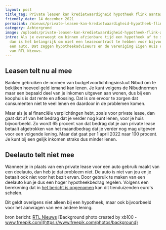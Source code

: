 ```yaml
---
layout: post
title_tag: Private leasen kan kredietwaardigheid hypotheek flink aantasten
friendly_date: 14 december 2021
permalink: /nieuws/private-leasen-kan-kredietwaardigheid-hypotheek-flink-aantasten
category: Achtergrond
image: /uploads/private-leasen-kan-kredietwaardigheid-hypotheek-flink-aantasten.jpg
intro: Als je overweegt om binnen afzienbare tijd een hypotheek af te sluiten,
  dan is het belangrijk om niet een leasecontract te hebben voor bijvoorbeeld
  een auto. Dat zeggen hypotheekadviseurs en de Vereniging Eigen Huis op de site
  van RTL Nieuws.
---
```

## Leasen telt nu al mee

Banken gebruiken de normen van budgetvoorlichtingsinstuut Nibud om te bekijken hoeveel geld iemand kan lenen. Je kunt volgens de Nibudnormen maar een bepaald deel van je inkomen uitgeven aan wonen, dus bij een koophuis is dat rente en aflossing. Dat is om ervoor te zorgen dat consumenten niet te veel lenen en daardoor in de problemen komen.

Maar als je al financiële verplichtingen hebt, zoals voor private lease, dan gaat dat af van het bedrag dat je verder nog kunt lenen, voor je huis bijvoorbeeld. Zo wordt 65 procent van dat bedrag dat je aan private lease betaalt afgetrokken van het maandbedrag dat je verder nog mag uitgeven voor een volgende lening. Maar dat gaat per 1 april 2022 naar 100 procent. Je kunt bij een gelijk inkomen straks dus minder lenen.

## Deelauto telt niet mee

Wanneer je in plaats van een private lease voor een auto gebruik maakt van een deelauto, dan heb je dat probleem niet. De auto is niet van jou en je betaalt ook niet voor het bezit ervan. Door gebruik te maken van een deelauto kun je dus een hoger hypotheekbedrag regelen. Volgens een berekening dat in [het bericht is opgenomen](https://www.rtlnieuws.nl/economie/life/artikel/5272294/hypotheek-private-lease-auto-minder-lenen) kan dit tienduizenden euro's schelen.

Dit geldt overigens niet alleen bij een hypotheek, maar ook bijvoorbeeld voor het aanvragen van een andere lening.



bron bericht: [RTL Nieuws](https://www.rtlnieuws.nl/economie/life/artikel/5272294/hypotheek-private-lease-auto-minder-lenen)
[Background photo created by xb100 - www.freepik.com](https://www.freepik.com/photos/background)